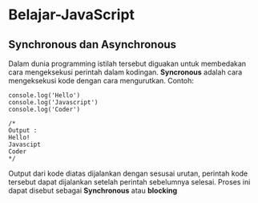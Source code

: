 # Belajar-JavaScript

## Synchronous dan Asynchronous
Dalam dunia programming istilah tersebut diguakan untuk membedakan cara mengeksekusi perintah dalam kodingan.
**Syncronous** adalah cara mengeksekusi kode dengan cara mengurutkan.
Contoh:
```
console.log('Hello')
console.log('Javascript')
console.log('Coder')

/*
Output :
Hello!
Javascipt
Coder
*/
```
Output dari kode diatas dijalankan dengan sesusai urutan, perintah kode tersebut dapat dijalankan setelah perintah sebelumnya selesai. Proses ini dapat disebut sebagai **Synchronous** atau **blocking**
